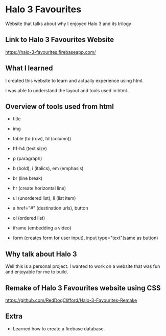 # Halo 3 Favourites

Website that talks about why I enjoyed Halo 3 and its trilogy

## Link to Halo 3 Favourites Website 
https://halo-3-favourites.firebaseapp.com/


## What I learned

I created this website to learn and actually experience using html.

I was able to understand the layout and tools used in html. 

## Overview of tools used from html

* title

* img

* table (td (row), td (column))

* h1-h4 (text size)

* p (paragraph)

* b (bold), i (italics), em (emphasis)

* br (line break)

* hr (create horizontal line)

* ul (unordered list), li (list item)

* a href="#" (destination urls), button

* ol (ordered list)

* iframe (embedding a video)

* form (creates form for user input), input type="text"(same as button)

## Why talk about Halo 3
Well this is a personal project. 
I wanted to work on a website that was fun and enjoyable for me to build.

## Remake of Halo 3 Favourites website using CSS

https://github.com/RedDogClifford/Halo-3-Favourites-Remake


## Extra 

* Learned how to create a firebase database.
